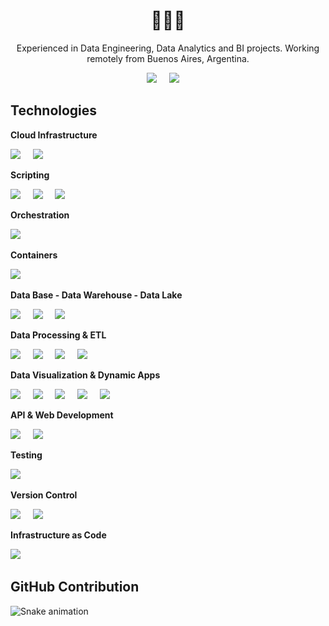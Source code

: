 <h1 align='center'>  👩🏻‍💻 </h1>

<p align='center'>
  Experienced in Data Engineering, Data Analytics and BI projects. Working remotely from Buenos Aires, Argentina.
</p>


<p align='center'>
  <a href="https://www.linkedin.com/in/gndaniela/"><img src="https://img.shields.io/badge/linkedin-%230077B5.svg?&style=for-the-badge&logo=linkedin&logoColor=white" /></a>&nbsp;&nbsp;&nbsp;&nbsp;
  <a href="mailto:daniela.gn@live.com.ar?subject=Hola%Daniela"><img src="https://img.shields.io/badge/Microsoft_Outlook-0078D4?style=for-the-badge&logo=microsoft-outlook&logoColor=white" /></a>&nbsp;&nbsp;&nbsp;&nbsp;

</p>


## Technologies
<!-- <p align='center'>
  <a href="https://www.python.org/"><img src="https://img.shields.io/badge/python-3670A0?style=for-the-badge&logo=python&logoColor=ffffff" /></a>&nbsp;&nbsp;&nbsp;&nbsp;
  <a href="https://www.docker.com/"><img src="https://img.shields.io/badge/docker-%230db7ed.svg?style=for-the-badge&logo=docker&logoColor=white" /></a>&nbsp;&nbsp;&nbsp;&nbsp;
  <a href="https://airflow.apache.org/"><img src="https://img.shields.io/badge/Apache_Airflow-2f8780.svg?&style=for-the-badge&logo=apache-airflow" /></a>&nbsp;&nbsp;&nbsp;&nbsp;
  <a href="https://databricks.com/"><img src="https://img.shields.io/badge/Databricks-red.svg?&style=for-the-badge&logo=databricks&logoColor=white" /></a>&nbsp;&nbsp;&nbsp;&nbsp;
  <a href="https://www.postgresql.org/"><img src="https://img.shields.io/badge/PostgreSQL-blue.svg?&style=for-the-badge&logo=postgresql&logoColor=white" /></a>&nbsp;&nbsp;&nbsp;&nbsp;
  <a href="https://aws.amazon.com/"><img src="https://img.shields.io/badge/Amazon_Web_Services-orange.svg?&style=for-the-badge&logo=amazon&logoColor=white" /></a>&nbsp;&nbsp;&nbsp;&nbsp;
  <a href="https://pandas.pydata.org/"><img src="https://img.shields.io/badge/Pandas-3670A0.svg?&style=for-the-badge&logo=pandas&logoColor=white" /></a>&nbsp;&nbsp;&nbsp;&nbsp;
  <a href="https://spark.apache.org/docs/latest/api/python/"><img src="https://img.shields.io/badge/Pyspark-orange.svg?&style=for-the-badge&logo=apache-spark&logoColor=white" /></a>&nbsp;&nbsp;&nbsp;&nbsp;
  <a href="https://docs.pytest.org/"><img src="https://img.shields.io/badge/pytest-0fa7d1.svg?&style=for-the-badge&logo=pytest&logoColor=white" /></a>&nbsp;&nbsp;&nbsp;&nbsp;
  <a href="https://superset.apache.org/"><img src="https://img.shields.io/badge/apache_superset-114f63.svg?&style=for-the-badge&logo=superset&logoColor=white" /></a>&nbsp;&nbsp;&nbsp;&nbsp;
  <a href="https://www.getdbt.com/"><img src="https://img.shields.io/badge/dbt-de5d40.svg?&style=for-the-badge&logo=dbt&logoColor=white" /></a>&nbsp;&nbsp;&nbsp;&nbsp;
</p> -->

**Cloud Infrastructure**
<p align='left'>
    <a href="https://aws.amazon.com/"><img src="https://img.shields.io/badge/Amazon_Web_Services-orange.svg?&style=for-the-badge&logo=amazon-aws&logoColor=white" /></a>&nbsp;&nbsp;&nbsp;&nbsp;
    <a href=""><img src="https://img.shields.io/badge/Microsoft_Azure-0089D6?style=for-the-badge&logo=microsoft-azure&logoColor=white" /></a>&nbsp;&nbsp;&nbsp;&nbsp;
</p>

**Scripting**
<p align='left'>
    <a href="https://www.python.org/"><img src="https://img.shields.io/badge/python-3670A0?style=for-the-badge&logo=python&logoColor=ffffff" /></a>&nbsp;&nbsp;&nbsp;&nbsp;
    <a href=""><img src="https://img.shields.io/badge/MySQL-00000F?style=for-the-badge&logo=mysql&logoColor=white" /></a>&nbsp;&nbsp;&nbsp;&nbsp;
    <a href=""><img src="https://img.shields.io/badge/r-%23276DC3.svg?style=for-the-badge&logo=r&logoColor=white" /></a>&nbsp;&nbsp;&nbsp;&nbsp;
</p>

**Orchestration**
<p align='left'>
  <a href="https://airflow.apache.org/"><img src="https://img.shields.io/badge/Apache_Airflow-2f8780.svg?&style=for-the-badge&logo=apache-airflow" /></a>&nbsp;&nbsp;&nbsp;&nbsp;
</p>

**Containers**
<p align='left'>
  <a href="https://www.docker.com/"><img src="https://img.shields.io/badge/docker-%230db7ed.svg?style=for-the-badge&logo=docker&logoColor=white" /></a>&nbsp;&nbsp;&nbsp;&nbsp;
</p>

**Data Base - Data Warehouse - Data Lake**
<p align='left'>
  <a href="https://www.postgresql.org/"><img src="https://img.shields.io/badge/PostgreSQL-blue.svg?&style=for-the-badge&logo=postgresql&logoColor=white" /></a>&nbsp;&nbsp;&nbsp;&nbsp;
  <a href="https://aws.amazon.com/redshift/"><img src="https://img.shields.io/badge/Redshift-878280.svg?&style=for-the-badge&logo=t&logoColor=white" /></a>&nbsp;&nbsp;&nbsp;&nbsp;
  <a href="https://delta.io/"><img src="https://img.shields.io/badge/delta_lake-%230db7ed.svg?&style=for-the-badge&logo=delta&logoColor=white" /></a>&nbsp;&nbsp;&nbsp;&nbsp;
</p>

**Data Processing & ETL**
<p align='left'>
  <a href="https://spark.apache.org/docs/latest/api/python/"><img src="https://img.shields.io/badge/Pyspark-orange.svg?&style=for-the-badge&logo=apache-spark&logoColor=white" /></a>&nbsp;&nbsp;&nbsp;&nbsp;
  <a href=""><img src="https://img.shields.io/badge/Databricks-FF3621?style=for-the-badge&logo=Databricks&logoColor=white" /></a>&nbsp;&nbsp;&nbsp;&nbsp;
  <a href="https://pandas.pydata.org/"><img src="https://img.shields.io/badge/Pandas-3670A0.svg?&style=for-the-badge&logo=pandas&logoColor=white" /></a>&nbsp;&nbsp;&nbsp;&nbsp;
  <a href="https://www.getdbt.com/"><img src="https://img.shields.io/badge/dbt-de5d40.svg?&style=for-the-badge&logo=dbt&logoColor=white" /></a>&nbsp;&nbsp;&nbsp;&nbsp;
</p>

**Data Visualization & Dynamic Apps**
<p align='left'>
  <a href="https://powerbi.microsoft.com/"><img src="https://img.shields.io/badge/power_bi-F2C811?&style=for-the-badge&logo=powerbi&logoColor=white" /></a>&nbsp;&nbsp;&nbsp;&nbsp;
  <a href="https://superset.apache.org/"><img src="https://img.shields.io/badge/apache_superset-114f63.svg?&style=for-the-badge&logo=superset&logoColor=white" /></a>&nbsp;&nbsp;&nbsp;&nbsp;
  <a href="https://plotly.com/"><img src="https://img.shields.io/badge/plotly-3670A0.svg?&style=for-the-badge&logo=plotly&logoColor=white" /></a>&nbsp;&nbsp;&nbsp;&nbsp;
 <a href="https://streamlit.io/"><img src="https://img.shields.io/badge/streamlit-red.svg?&style=for-the-badge&logo=streamlit&logoColor=white" /></a>&nbsp;&nbsp;&nbsp;&nbsp;
  <a href=""><img src="https://img.shields.io/badge/PowerApps%EF%B8%8F-742774?&style=for-the-badge&logo=powerapps&logoColor=white&labelColor=742774" /></a>&nbsp;&nbsp;&nbsp;&nbsp;
</p>


**API & Web Development**
<p align='left'>
  <a href="https://flask.palletsprojects.com/"><img src="https://img.shields.io/badge/flask-black.svg?&style=for-the-badge&logo=flask&logoColor=white" /></a>&nbsp;&nbsp;&nbsp;&nbsp;
<a href=""><img src="https://img.shields.io/badge/html5-%23E34F26.svg?style=for-the-badge&logo=html5&logoColor=white" /></a>&nbsp;&nbsp;&nbsp;&nbsp;  
</p>

**Testing**
<p align='left'>
  <a href="https://docs.pytest.org/"><img src="https://img.shields.io/badge/pytest-0fa7d1.svg?&style=for-the-badge&logo=pytest&logoColor=white" /></a>&nbsp;&nbsp;&nbsp;&nbsp;
</p>

**Version Control**
<p align='left'>
 <a href=""><img src="https://img.shields.io/badge/git-%23F05033.svg?style=for-the-badge&logo=git&logoColor=white" /></a>&nbsp;&nbsp;&nbsp;&nbsp;
 <a href=""><img src="https://img.shields.io/badge/github-%23121011.svg?style=for-the-badge&logo=github&logoColor=white" /></a>&nbsp;&nbsp;&nbsp;&nbsp;
</p>

**Infrastructure as Code**
<p align='left'>
<a href="https://aws.amazon.com/cloudformation/"><img src="https://img.shields.io/badge/cloudformation-878280.svg?&style=for-the-badge&logo=amazon-aws-cloudformation&logoColor=white" /></a>&nbsp;&nbsp;&nbsp;&nbsp;
</p>


## GitHub Contribution
![Snake animation](https://github.com/gndaniela/gndaniela/blob/output/github-contribution-grid-snake.svg)
